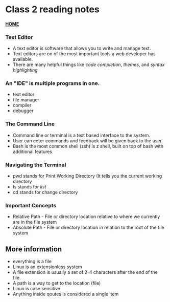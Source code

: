 # Class 2 reading notes

#### [HOME](https://cesarderio.github.io/reading-notes/)


### Text Editor
* A text editor is software that allows you to write and manage text.
* Text editors are on of the most important tools a web developer has available.
* There are many helpful things like *code completion*, *themes*, and *syntax highlighting*

### An "IDE" is multiple programs in one.
* text editor
* file manager
* compiler
* debugger

### The Command Line
* Command line or terminal is a text based interface to the system.
* User can enter commands and feedback will be given back to the user.
* Bash is the most common shell (zsh) is z shell, built on top of bash with additional features

### Navigating the Terminal
* pwd stands for Print Working Directory (It tells you the current working directory
* ls stands for *list*
* cd stands for change directory

### Important Concepts
* Relative Path - File or directory location relative to where we currently are in the file system
* Absolute Path - File or directory location in relation to the root of the file system

## More information
* everything is a file
* Linux is an extensionless system
* A file extension is usually a set of 2-4 characters after the end of the file.
* A path is a way to get to the location (file)
* Linux is case sensitive
* Anything inside qoutes is considered a single item
